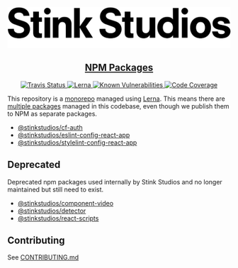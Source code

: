 <p align="center">
  <a href="https://stinkstudios.com/">
    <img alt="stink-studios" src="https://raw.githubusercontent.com/stinkstudios/logo/master/stink-studios-black.png" width="546">
  </a>
</p>
<h2 align="center">
  <a href="https://www.npmjs.com/org/stinkstudios" target="_blank" >NPM Packages</a>
</h2>

<p align="center">
  <a href="https://travis-ci.com/Stinkstudios/npm-packages">
    <img alt="Travis Status" src="https://travis-ci.com/Stinkstudios/npm-packages.svg?branch=master" />
  </a>
  <a href="https://lernajs.io/">
    <img alt="Lerna" src="https://img.shields.io/badge/maintained%20with-lerna-cc00ff.svg" />
  </a>
  <a href="https://snyk.io/test/github/Stinkstudios/npm-packages">
    <img alt="Known Vulnerabilities" src="https://snyk.io/test/github/Stinkstudios/npm-packages/badge.svg" />
  </a>
  <a href="https://codecov.io/gh/Stinkstudios/npm-packages">
    <img alt="Code Coverage" src="https://codecov.io/gh/Stinkstudios/npm-packages/branch/master/graph/badge.svg" />
  </a>
</p>

This repository is a [monorepo] managed using [Lerna]. This means there are [multiple packages](/packages) managed in this codebase, even though we publish them to NPM as separate packages.

- [@stinkstudios/cf-auth]
- [@stinkstudios/eslint-config-react-app]
- [@stinkstudios/stylelint-config-react-app]

## Deprecated

Deprecated npm packages used internally by Stink Studios and no longer maintained but still need to exist.

- [@stinkstudios/component-video]
- [@stinkstudios/detector]
- [@stinkstudios/react-scripts]

## Contributing

See [CONTRIBUTING.md](./CONTRIBUTING.md)

[@stinkstudios/cf-auth]: https://www.npmjs.com/package/@stinkstudios/cf-auth
[@stinkstudios/eslint-config-react-app]: https://www.npmjs.com/package/@stinkstudios/eslint-config-react-app
[@stinkstudios/react-scripts]: https://www.npmjs.com/package/@stinkstudios/react-scripts
[@stinkstudios/stylelint-config-react-app]: https://www.npmjs.com/package/@stinkstudios/stylelint-config-react-app
[@stinkstudios/detector]: https://www.npmjs.com/package/@stinkstudios/detector
[@stinkstudios/component-video]: https://www.npmjs.com/package/@stinkstudios/component-video
[monorepo]: https://trunkbaseddevelopment.com/monorepos/
[lerna]: https://github.com/lerna/lerna
